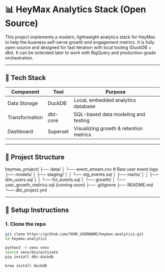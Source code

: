 # 📊 HeyMax Analytics Stack (Open Source)

This project implements a modern, lightweight analytics stack for HeyMax to help the business self-serve growth and engagement metrics. It is fully open source and designed for fast iteration with local tooling (DuckDB + dbt). It can be extended later to work with BigQuery and production-grade orchestration.

---

## 🔧 Tech Stack

| Component     | Tool         | Purpose                                |
|---------------|--------------|----------------------------------------|
| Data Storage  | DuckDB       | Local, embedded analytics database     |
| Transformation| dbt-core     | SQL-based data modeling and testing    |
| Dashboard     | Superset     | Visualizing growth & retention metrics |

---

## 📂 Project Structure

heymax_project/
├── data/
│ └── event_stream.csv # Raw user event logs
├── models/
│ ├── staging/
│ │ └── stg_events.sql
│ ├── marts/
│ │ ├── dim_users.sql
│ │ └── fct_events.sql
│ └── growth/
│ └── user_growth_metrics.sql (coming soon)
├── .gitignore
├── README.md
└── dbt_project.yml



---

## 🚀 Setup Instructions

### 1. Clone the repo

```bash
git clone https://github.com/YOUR_USERNAME/heymax-analytics.git
cd heymax-analytics

python3 -m venv venv
source venv/bin/activate
pip install dbt-duckdb

brew install duckdb
